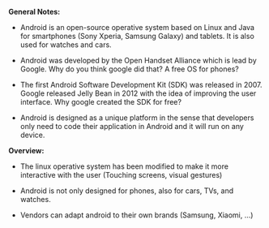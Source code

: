 **General Notes:**
* Android is an open-source operative system based on Linux and Java for smartphones (Sony Xperia, Samsung Galaxy) and tablets. It is also used for watches and cars.

*  Android was developed by the Open Handset Alliance which is lead by Google. Why do you think google did that? A free OS for phones? 

*  The first Android Software Development Kit (SDK) was released in 2007. Google released Jelly Bean in 2012 with the idea of improving the user interface. Why google created the SDK for free? 

*  Android is designed as a unique platform in the sense that developers only need to code their application in Android and it will run on any device.

**Overview:**
* The linux operative system has been modified to make it more interactive with the user (Touching screens, visual gestures) 

* Android is not only designed for phones, also for cars, TVs, and watches. 

* Vendors can adapt android to their own brands (Samsung, Xiaomi, …)